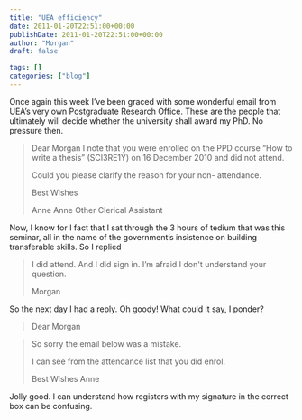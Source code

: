```yaml
---
title: "UEA efficiency"
date: 2011-01-20T22:51:00+00:00
publishDate: 2011-01-20T22:51:00+00:00
author: "Morgan"
draft: false

tags: []
categories: ["blog"]
---
```


Once again this week I’ve been graced with some wonderful email from UEA’s very own Postgraduate Research Office. These are the people that ultimately will decide whether the university shall award my PhD. No pressure then.

> Dear Morgan I note that you were enrolled on the PPD course “How to write a thesis” (SCI3RE1Y) on 16 December 2010 and did not attend.
>
> Could you please clarify the reason for your non- attendance.
>
> Best Wishes
>
> Anne
> Anne Other
> Clerical Assistant

*<names changed to protect the innocent>*

Now, I know for I fact that I sat through the 3 hours of tedium that was this seminar, all in the name of the government’s insistence on building transferable skills. So I replied

> I did attend. And I did sign in. I’m afraid I don't understand your question.
>
> Morgan

So the next day I had a reply. Oh goody! What could it say, I ponder?

> Dear Morgan

> So sorry the email below was a mistake.
>
> I can see from the attendance list that you did enrol.
>
> Best Wishes
> Anne

Jolly good. I can understand how registers with my signature in the correct box can be confusing.
